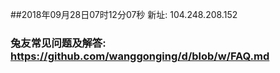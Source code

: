 ##2018年09月28日07时12分07秒 新址: 104.248.208.152
### 兔友常见问题及解答: https://github.com/wanggonging/d/blob/w/FAQ.md
